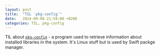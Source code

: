 ```yaml
---
layout: post
title:  "TIL `pkg-config`"
date:   2024-09-08 21:59:00 +0200
categories: TIL, pkg-config
---
```

TIL about [`pkg-config`](https://linux.die.net/man/1/pkg-config) - a program used to retrieve information about installed libraries in the system. It's Linux stuff but is used by Swift packge manager.
